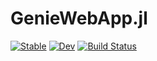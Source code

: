 # GenieWebApp.jl
[![Stable](https://img.shields.io/badge/docs-stable-blue.svg)](https://jaantollander.github.io/GenieWebApp.jl/stable)
[![Dev](https://img.shields.io/badge/docs-dev-blue.svg)](https://jaantollander.github.io/GenieWebApp.jl/dev)
[![Build Status](https://github.com/jaantollander/GenieWebApp.jl/workflows/CI/badge.svg)](https://github.com/jaantollander/GenieWebApp.jl/actions)

